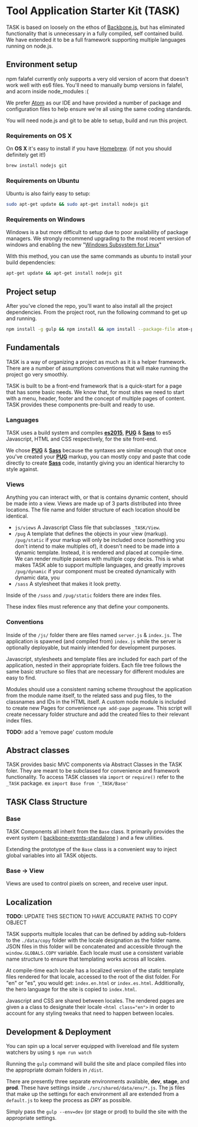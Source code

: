 # Tool Application Starter Kit (TASK)

TASK is based on loosely on the ethos of [Backbone.js](http://backbonejs.com), but has eliminated functionality that is unnecessary in a fully compiled, self contained build. We have extended it to be a full framework supporting multiple languages running on node.js.

## Environment setup

npm falafel currently only supports a very old version of acorn that doesn't work well with es6 files. You'll need to manually bump versions in falafel, and acorn inside node_modules :(

We prefer [Atom](http://atom.io) as our IDE and have provided a number of package and configuration files to help ensure we're all using the same coding standards.

You will need node.js and git to be able to setup, build and run this project.

### Requirements on OS X

On **OS X** it's easy to install if you have [Homebrew]. (if not you should definitely get it!)

````bash
brew install nodejs git
````

### Requirements on Ubuntu

Ubuntu is also fairly easy to setup:

````bash
sudo apt-get update && sudo apt-get install nodejs git
````

### Requirements on Windows

Windows is a but more difficult to setup due to poor availability of package managers. We strongly recommend upgrading to the most recent version of windows and enabling the new "[Windows Subsystem for Linux](http://www.howtogeek.com/249966/how-to-install-and-use-the-linux-bash-shell-on-windows-10/)"

With this method, you can use the same commands as ubuntu to install your build dependencies:

````bash
apt-get update && apt-get install nodejs git
````

## Project setup

After you've cloned the repo, you'll want to also install all the project dependencies. From the project root, run the following command to get up and running.

````bash
npm install -g gulp && npm install && apm install --package-file atom-packages.txt
````

## Fundamentals

TASK is a way of organizing a project as much as it is a helper framework. There are a number of assumptions conventions that will make running the project go very smoothly.

TASK is built to be a front-end framework that is a quick-start for a page that has some basic needs. We know that, for most sites we need to start with a menu, header, footer and the concept of multiple pages of content. TASK provides these components pre-built and ready to use.

### Languages

TASK uses a build system and compiles **[es2015]**, **[PUG]** & **[Sass]** to es5 Javascript, HTML and CSS respectively, for the site front-end.

We chose **[PUG]** & **[Sass]** because the syntaxes are similar enough that once you've created your **[PUG]** markup, you can mostly copy and paste that code directly to create **[Sass]** code, instantly giving you an identical hierarchy to style against.

### Views

Anything you can interact with, or that is contains dynamic content, should be made into a view. Views are made up of 3 parts distributed into three locations. The file name and folder structure of each location should be identical.

* `js/views` A Javascript Class file that subclasses `_TASK/View`.
* `/pug` A template that defines the objects in your view (markup).
	`/pug/static` if your markup will only be included once (something you don't intend to make multiples of), it doesn't need to be made into a dynamic template. Instead, it is rendered and placed at compile-time. We can render multiple passes with multiple copy decks. This is what makes TASK able to support multiple languages, and greatly improves
	`/pug/dynamic` if your component must be created dynamically with dynamic data, you
* `/sass` A stylesheet that makes it look pretty.

Inside of the `/sass` and `/pug/static` folders there are index files.

These index files must reference any that define your components.




### Conventions
Inside of the `/js/` folder there are files named `server.js` & `index.js`. The application is spawned (and compiled from) `index.js` while the server is optionally deployable, but mainly intended for development purposes.


Javascript, stylesheets and template files are included for each part of the application, nested in their appropriate folders. Each file tree follows the same basic structure so files that are necessary for different modules are easy to find.

Modules should use a consistent naming scheme throughout the application from the module name itself, to the related sass and pug files, to the classnames and IDs in the HTML itself. A custom node module is included to create new Pages for convenience `npm add-page pagename`. This script will create necessary folder structure and add the created files to their relevant index files.

**TODO:** add a 'remove page' custom module






## Abstract classes

 TASK provides basic MVC components via Abstract Classes in the TASK foler. They are meant to be subclassed for convenience and framework functionality. To access TASK classes via `import` or `require()` refer to the `_TASK` package. ex `import Base from '_TASK/Base'`

## TASK Class Structure

### Base
TASK Components all inherit from the `Base` class. It primarily provides the event system ( [backbone-events-standalone] ) and a few utilities.

Extending the prototype of the `Base` class is a convenient way to inject global variables into all TASK objects.

### Base -> View

Views are used to control pixels on screen, and receive user input.




## Localization

**TODO:** UPDATE THIS SECTION TO HAVE ACCURATE PATHS TO COPY OBJECT

TASK supports multiple locales that can be defined by adding sub-folders to the `./data/copy` folder with the locale designation as the folder name. JSON files in this folder will be concatenated and accessible through the `window.GLOBALS.COPY` variable. Each locale must use a consistent variable name structure to ensure that templating works across all locales.

At compile-time each locale has a localized version of the static template files rendered for that locale, accessed to the root of the dist folder. For "en" or "es", you would get: `index.en.html` or `index.es.html`. Additionally, the hero language for the site is copied to `index.html`.

Javascript and CSS are shared between locales. The rendered pages are given a a class to designate their locale `<html class="en">` in order to account for any styling tweaks that need to happen between locales.

## Development & Deployment

You can spin up a local server equipped with livereload and file system watchers by using `$ npm run watch`

Running the `gulp` command will build the site and place compiled files into the appropriate domain folders in `/dist`.

There are presently three separate environments available, **dev**, **stage**, and **prod**. These have settings inside `./src/shared/data/env/*.js`. The js files that make up the settings for each environment all are extended from a `default.js` to keep the process as *DRY* as possible.

Simply pass the `gulp --env=dev` (or stage or prod) to build the site with the appropriate settings.

[Homebrew]: http://brew.sh
[backbone-events-standalone]: https://www.npmjs.com/package/backbone-events-standalone
[es2015]: https://babeljs.io/docs/learn-es2015/
[PUG]: http://jade-lang.com
[Sass]: http://sass-lang.com

